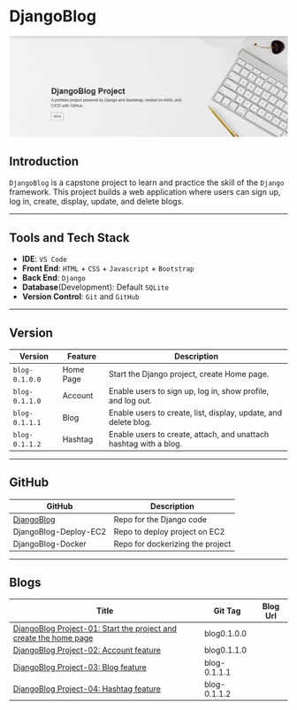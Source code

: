 # DjangoBlog

![img](./pic/djangoblog_img.png)

## Introduction

`DjangoBlog` is a capstone project to learn and practice the skill of the `Django` framework. This project builds a web application where users can sign up, log in, create, display, update, and delete blogs.

---

## Tools and Tech Stack

- **IDE**: `VS Code`
- **Front End**: `HTML` + `CSS` + `Javascript` + `Bootstrap`
- **Back End**: `Django`
- **Database**(Development): Default `SQLite`
- **Version Control**: `Git` and `GitHub`

---

## Version

| Version        | Feature   | Description                                                       |
| -------------- | --------- | ----------------------------------------------------------------- |
| `blog-0.1.0.0` | Home Page | Start the Django project, create Home page.                       |
| `blog-0.1.1.0` | Account   | Enable users to sign up, log in, show profile, and log out.       |
| `blog-0.1.1.1` | Blog      | Enable users to create, list, display, update, and delete blog.   |
| `blog-0.1.1.2` | Hashtag   | Enable users to create, attach, and unattach hashtag with a blog. |

---

## GitHub

| GitHub                                                          | Description                      |
| --------------------------------------------------------------- | -------------------------------- |
| [DjangoBlog](https://github.com/simonangel-fong/DjangoBlog.git) | Repo for the Django code         |
| DjangoBlog-Deploy-EC2                                           | Repo to deploy project on EC2    |
| DjangoBlog-Docker                                               | Repo for dockerizing the project |

---

## Blogs

| Title                                                                                               | Git Tag      | Blog Url |
| --------------------------------------------------------------------------------------------------- | ------------ | -------- |
| [DjangoBlog Project-01: Start the project and create the home page](./djangoblog01/djangoblog01.md) | blog0.1.0.0  |          |
| [DjangoBlog Project-02: Account feature](./djangoblog02/djangoblog02.md)                            | blog0.1.1.0 |          |
| [DjangoBlog Project-03: Blog feature](#)                                                            | blog-0.1.1.1 |          |
| [DjangoBlog Project-04: Hashtag feature](#)                                                         | blog-0.1.1.2 |          |

